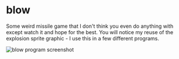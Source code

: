 # blow

Some weird missile game that I don't think you even do anything with except watch it and hope for the best.  You will notice my reuse of the explosion sprite graphic - I use this in a few different programs.

![blow program screenshot](https://raw.githubusercontent.com/ca98am79/my-first-programs/master/blow/blow.gif)
